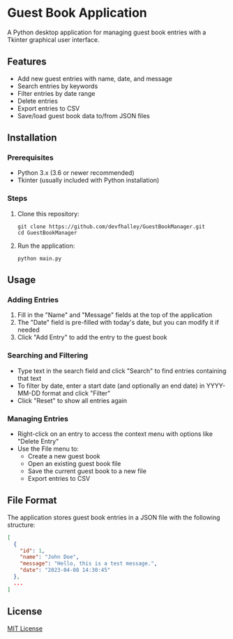# Guest Book Application

A Python desktop application for managing guest book entries with a Tkinter graphical user interface.

## Features

- Add new guest entries with name, date, and message
- Search entries by keywords
- Filter entries by date range
- Delete entries
- Export entries to CSV
- Save/load guest book data to/from JSON files

## Installation

### Prerequisites

- Python 3.x (3.6 or newer recommended)
- Tkinter (usually included with Python installation)

### Steps

1. Clone this repository:
   ```
   git clone https://github.com/devfhalley/GuestBookManager.git
   cd GuestBookManager
   ```

2. Run the application:
   ```
   python main.py
   ```

## Usage

### Adding Entries

1. Fill in the "Name" and "Message" fields at the top of the application
2. The "Date" field is pre-filled with today's date, but you can modify it if needed
3. Click "Add Entry" to add the entry to the guest book

### Searching and Filtering

- Type text in the search field and click "Search" to find entries containing that text
- To filter by date, enter a start date (and optionally an end date) in YYYY-MM-DD format and click "Filter"
- Click "Reset" to show all entries again

### Managing Entries

- Right-click on an entry to access the context menu with options like "Delete Entry"
- Use the File menu to:
  - Create a new guest book
  - Open an existing guest book file
  - Save the current guest book to a new file
  - Export entries to CSV

## File Format

The application stores guest book entries in a JSON file with the following structure:

```json
[
  {
    "id": 1,
    "name": "John Doe",
    "message": "Hello, this is a test message.",
    "date": "2023-04-08 14:30:45"
  },
  ...
]
```

## License

[MIT License](LICENSE)
